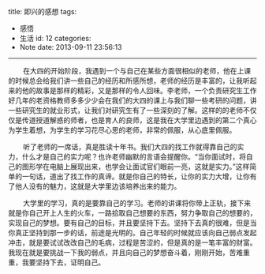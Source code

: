 title: 即兴的感想
tags:
  - 感悟
  - 生活
id: 12
categories:
  - Note
date: 2013-09-11 23:56:13
---

<span style="padding-left: 30px; font-size: 14px;">在大四的开始阶段，我遇到一个与自己在某些方面很相似的老师，他在上课的时候总会给我们讲一些自己的经历和所感所想，老师的经历是丰富的，让我听起来的他的故事是那样的精彩，又是那样的令人回味。李老师，一个负责研究生工作好几年的老资格教师多多少少会在我们的大四的课上与我们聊一些考研的问题，讲一些研究生的就业形式，让我们对研究生有了一些深刻的了解。这样的的老师不仅仅是传道授道解惑的师者，也是育人的良师，这是我在大学里边遇到的第二个真心为学生着想，为学生的学习花尽心思的老师，非常的佩服，从心底里佩服。</span>

<span style="padding-left: 30px; font-size: 14px;">听了老师的一席话，真是胜读十年书。我们大四的找工作就得靠自己的实力，什么才是自己的实力呢？也许老师幽默的言语会提醒你。“当你面试时，将自己的图形学在电脑上展现出来，也学会让面试官们眼前一亮，这就是实力。”这样简单的一句话，道出了找工作的真谛。就是你自己的特长，让你的实力大增，让你有了他人没有的魅力，这就是大学里边该培养出来的能力。</span>

<span style="padding-left: 30px; font-size: 14px;">大学里的学习，真的是要靠自己的学习。老师的讲课将你带上正轨，接下来就是你自己开上人生的火车，一路拾取自己想要的东西，努力争取自己的想要的，实现自己的梦想。要有自己的目标，并且要坚持下去。坚持下去真的很难，但是当你真正坚持到那一步的话，前途是光明的。自己年轻的时候就应该向自己弱点发起冲击，就是要试试改改自己的毛病，过程是苦涩的，但是真的是一笔丰富的财富。我现在就是要挑战一下我的弱点，并且向自己的梦想奋斗着，刚刚开始，苦难重重，我要坚持下去，证明自己。</span>